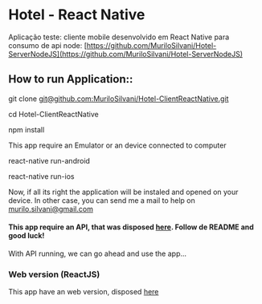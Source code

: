 # Hotel - React Native
Aplicação teste: cliente mobile desenvolvido em React Native para consumo de api node: [https://github.com/MuriloSilvani/Hotel-ServerNodeJS](https://github.com/MuriloSilvani/Hotel-ServerNodeJS)

## How to run Application::
git clone [git@github.com:MuriloSilvani/Hotel-ClientReactNative.git](git@github.com:MuriloSilvani/Hotel-ClientReactNative.git)

cd Hotel-ClientReactNative

npm install

This app require an Emulator or an device connected to computer

react-native run-android

react-native run-ios


Now, if all its right the application will be instaled and opened on your device.
In other case, you can send me a mail to help on murilo.silvani@gmail.com 

#### This app require an API, that was disposed [here](https://github.com/MuriloSilvani/Hotel-ServerNodeJS). Follow de README and good luck!
With API running, we can go ahead and use the app...

### Web version (ReactJS)
This app have an web version, disposed [here](https://github.com/MuriloSilvani/Hotel-ClientReactJS)
